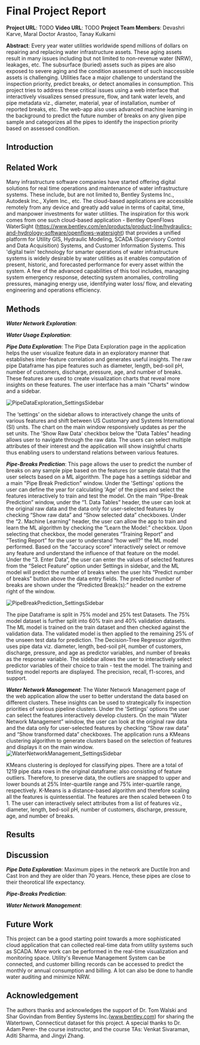 # Final Project Report

**Project URL**: TODO
**Video URL**: TODO
**Project Team Members**: Devashri Karve, Maral Doctor Arastoo, Tanay Kulkarni

**Abstract**: 
Every year water utilities worldwide spend millions of dollars on repairing and replacing water infrastructure assets. These aging assets result in many issues including but not limited to non-revenue water (NRW), leakages, etc. The subsurface (buried) assets such as pipes are also exposed to severe aging and the condition assessment of such inaccessible assets is challenging. Utilities face a major challenge to understand the inspection priority, predict breaks, or detect anomalies in consumption. This project tries to address these critical issues using a web interface that interactively visualizes sensed pressure, flow, and tank water levels, and pipe metadata viz., diameter, material, year of installation, number of reported breaks, etc. The web-app also uses advanced machine learning in the background to predict the future number of breaks on any given pipe sample and categorizes all the pipes to identify the inspection priority based on assessed condition.

## Introduction



## Related Work
Many infrastructure software companies have started offering digital solutions for real time operations and maintenance of water infrastructure systems. These include, but are not limited to, Bentley Systems Inc., Autodesk Inc., Xylem Inc., etc. The cloud-based applications are accessible remotely from any device and greatly add value in terms of capital, time, and manpower investments for water utilities. The inspiration for this work comes from one such cloud-based application - Bentley OpenFlows WaterSight (https://www.bentley.com/en/products/product-line/hydraulics-and-hydrology-software/openflows-watersight) that provides a unified platform for Utility GIS, Hydraulic Modeling, SCADA (Supervisory Control and Data Acquisition) Systems, and Customer Information Systems. This 'digital twin' technology for smarter operations of water infrastructure systems is widely desirable by water utilities as it enables computation of present, historic, and forecasted performance for every asset within the system. A few of the advanced capabilities of this tool includes, managing system emergency response, detecting system anomalies, controlling pressures, managing energy use, identifying water loss/ flow, and elevating engineering and operations efficiency.


## Methods

***Water Network Exploration***:

***Water Usage Exploration***:


***Pipe Data Exploration***:
The Pipe Data Exploration page in the application helps the user visualize feature data in an exploratory manner that establishes inter-feature correlation and generates useful insights.
The raw pipe Dataframe has pipe features such as diameter, length, bed-soil pH, number of customers, discharge, pressure, age, and number of breaks. These features are used to create visualization charts that reveal more insights on these features. The user interface has a main "Charts" window and a sidebar. 

![PipeDataExploration_SettingsSidebar](https://user-images.githubusercontent.com/97647504/165863839-d44fa564-6229-4236-82e9-02c6b7a4fdac.png)

The ‘settings’ on the sidebar allows to interactively change the units of various features and shift between US Customary and Systems International (SI) units. The chart on the main window responsively updates as per the set units. The 'Show Raw Data' checkbox below the "Data Tables" heading allows user to navigate through the raw data. The users can select multiple attributes of their interest and the application will show insightful charts thus enabling users to understand relations between various features.

***Pipe-Breaks Prediction***:
This page allows the user to predict the number of breaks on any sample pipe based on the features (or sample data) that the user selects based on a ML algorithm. The page has a settings sidebar and a main "Pipe Break Prediction" window. Under the 'Settings' options the user can define the year for calculating 'Age' of the pipes and select the features interactively to train and test the model. On the main “Pipe-Break Prediction” window, under the “1. Data Tables” header, the user can look at the original raw data and the data only for user-selected features by checking “Show raw data” and “Show selected data” checkboxes. Under the “2. Machine Learning” header, the user can allow the app to train and learn the ML algorithm by checking the “Learn the Model:” checkbox. Upon selecting that checkbox, the model generates “Training Report” and “Testing Report” for the user to understand “how well?” the ML model performed. Based on the “accuracy score” interactively select or remove any feature and understand the influence of that feature on the model. Under the “3. Enter Data”, the user can enter the values of selected features from the “Select Feature” option under Settings in sidebar, and the ML model will predict the number of breaks when the user hits “Predict number of breaks” button above the data entry fields. The predicted number of breaks are shown under the “Predicted Break(s):” header on the extreme right of the window.

![PipeBreakPrediction_SettingsSidebar](https://user-images.githubusercontent.com/97647504/165863695-cfc48e12-1ab0-4680-8c30-3cd56a94d660.png)

The pipe Dataframe is split in 75% model and 25% test Datasets. The 75% model dataset is further split into 60% train and 40% validation datasets. The ML model is trained on the train dataset and then checked against the validation data. The validated model is then applied to the remaining 25% of the unseen test data for prediction. The Decision-Tree Regressor algorithm uses pipe data viz. diameter, length, bed-soil pH, number of customers, discharge, pressure, and age as predictor variables, and number of breaks as the response variable.
The sidebar allows the user to interactively select predictor variables of their choice to train - test the model. The training and testing model reports are displayed. The precision, recall, f1-scores, and support. 

***Water Network Management***:
The Water Network Management page of the web application allow the user to better understand the data based on different clusters. These insights can be used to strategically fix inspection priorities of various pipeline clusters. Under the 'Settings' options the user can select the features interactively develop clusters. On the main “Water Network Management” window, the user can look at the original raw data and the data only for user-selected features by checking “Show raw data” and “Show transformed data” checkboxes. The application runs a KMeans clustering algorithm to generate clusters based on the selection of features and displays it on the main window.
![WaterNetworkManagement_SettingsSidebar](https://user-images.githubusercontent.com/97647504/165865228-702e96e2-efbd-4779-95e7-8a280b706c5c.png)

KMeans clustering is deployed for classifying pipes. There are a total of 1219 pipe data rows in the original dataframe: also consisting of feature outliers. Therefore, to preserve data, the outliers are snapped to upper and lower bounds at 25% Inter-quartile range and 75% inter-quartile range, respectively. K-Means is a distance-based algorithm and therefore scaling all the features is quintessential. The features are then scaled between 0 to 1. The user can interactively select attributes from a list of features viz., diameter, length, bed-soil pH, number of customers, discharge, pressure, age, and number of breaks. 

## Results


## Discussion
***Pipe Data Exploration***:
Maximum pipes in the network are Ductile Iron and Cast Iron and they are older than 70 years. Hence, these pipes are close to their theorotical life expectancy.


***Pipe-Breaks Prediction***:


***Water Network Management***:


## Future Work
This project can be a good starting point towards a more sophisticated cloud application that can collected real-time data from utility systems such as SCADA. More work can be performed in the real-time visualization and monitoring space. Utility's Revenue Management System can be connected, and customer billing records can be accessed to predict the monthly or annual consumption and billing. A lot can also be done to handle water auditing and minimize NRW.

## Acknowledgement
The authors thanks and acknowledges the support of Dr. Tom Walski and Shar Govindan from Bentley Systems Inc.(www.bentley.com) for sharing the Watertown, Connecticut dataset for this project. A special thanks to Dr. Adam Perer- the course instructor, and the course TAs: Venkat Sivaraman, Aditi Sharma, and Jingyi Zhang.


